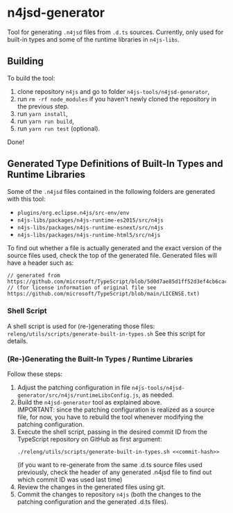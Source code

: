 
# n4jsd-generator

Tool for generating `.n4jsd` files from `.d.ts` sources. Currently, only used for built-in types and some of the runtime libraries in `n4js-libs`.


## Building

To build the tool:
1. clone repository `n4js` and go to folder `n4js-tools/n4jsd-generator`,
2. run `rm -rf node_modules` if you haven't newly cloned the repository in the previous step.
3. run `yarn install`,
4. run `yarn run build`,
5. run `yarn run test` (optional).

Done!


## Generated Type Definitions of Built-In Types and Runtime Libraries

Some of the `.n4jsd` files contained in the following folders are generated with this tool:

- `plugins/org.eclipse.n4js/src-env/env`
- `n4js-libs/packages/n4js-runtime-es2015/src/n4js`
- `n4js-libs/packages/n4js-runtime-esnext/src/n4js`
- `n4js-libs/packages/n4js-runtime-html5/src/n4js`

To find out whether a file is actually generated and the exact version of the source files used, check the top of the generated file. Generated files will have a header such as:
```
// generated from https://github.com/microsoft/TypeScript/blob/5d0d7ae85d1ff52d3ef4cb6cac653f33f7e76724/src/lib/es2015.core.d.ts
// (for license information of original file see https://github.com/microsoft/TypeScript/blob/main/LICENSE.txt)
```


### Shell Script

A shell script is used for (re-)generating those files: `releng/utils/scripts/generate-built-in-types.sh`
See this script for details.


### (Re-)Generating the Built-In Types / Runtime Libraries

Follow these steps:
1. Adjust the patching configuration in file `n4js-tools/n4jsd-generator/src/n4js/runtimeLibsConfig.js`, as needed.
2. Build the `n4jsd-generator` tool as explained above.\
   IMPORTANT: since the patching configuration is realized as a source file, for now, you have to rebuild the tool whenever modifying the patching configuration.
3. Execute the shell script, passing in the desired commit ID from the TypeScript repository on GitHub as first argument:
   ```
   ./releng/utils/scripts/generate-built-in-types.sh <<commit-hash>>
   ```
   (if you want to re-generate from the same .d.ts source files used previously, check the header of any generated .n4jsd file to find out which commit ID was used last time)
4. Review the changes in the generated files using git.
5. Commit the changes to repository `n4js` (both the changes to the patching configuration and the generated .d.ts files).
